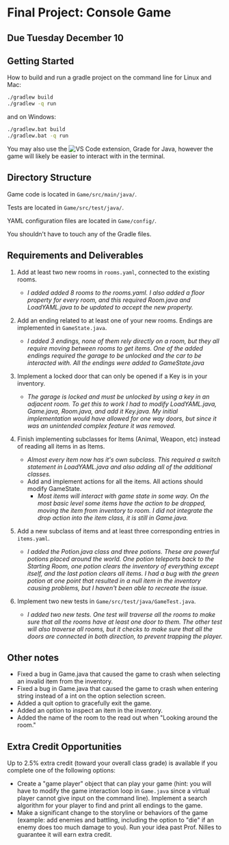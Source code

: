 # Final Project: Console Game

## Due Tuesday December 10

## Getting Started

How to build and run a gradle project on the command line for Linux and Mac:

```sh
./gradlew build
./gradlew -q run
```

and on Windows:

```sh
./gradlew.bat build
./gradlew.bat -q run
```

You may also use the
![VS Code extension, Grade for
Java](https://marketplace.visualstudio.com/items?itemName=vscjava.vscode-gradle),
however the game will likely be easier to interact with in the terminal.

## Directory Structure

Game code is located in `Game/src/main/java/`.

Tests are located in `Game/src/test/java/`.

YAML configuration files are located in `Game/config/`.

You shouldn't have to touch any of the Gradle files.

## Requirements and Deliverables

1. Add at least two new rooms in `rooms.yaml`, connected to the existing rooms.
   * <em>I added added 8 rooms to the rooms.yaml. I also added a floor property for every room, and this required Room.java and LoadYAML.java to be updated to accept the new property.</em>

2. Add an ending related to at least one of your new rooms. Endings are
implemented in `GameState.java`.
   * <em>I added 3 endings, none of them rely directly on a room, but they all require moving between rooms to get items. One of the added endings required the garage to be unlocked and the car to be interacted with. All the endings were added to GameState.java</em>

3. Implement a locked door that can only be opened if a Key is in your inventory.
   * <em>The garage is locked and must be unlocked by using a key in an adjacent room. To get this to work I had to modify LoadYAML.java, Game.java, Room.java, and add it Key.java. My initial implementation would have allowed for one way doors, but since it was an unintended complex feature it was removed.</em>

4. Finish implementing subclasses for Items (Animal, Weapon, etc) instead of reading all
items in as Items.
   * <em>Almost every item now has it's own subclass. This required a switch statement in LoadYAML.java and also adding all of the additional classes.</em>

   - Add and implement actions for all the items. All actions should modify GameState.
      * <em>Most items will interact with game state in some way. On the most basic level some items have the action to be dropped, moving the item from inventory to room. I did not integrate the drop action into the item class, it is still in Game.java.</em>

5. Add a new subclass of items and at least three corresponding entries in `items.yaml`.
   * <em>I added the Potion.java class and three potions. These are powerful potions placed around the world. One potion teleports back to the Starting Room, one potion clears the inventory of everything except itself, and the last potion clears all items. I had a bug with the green potion at one point that resulted in a null item in the inventory causing problems, but I haven't been able to recreate the issue.</em>

6. Implement two new tests in `Game/src/test/java/GameTest.java`.
   * <em>I added two new tests. One test will traverse all the rooms to make sure that all the rooms have at least one door to them. The other test will also traverse all rooms, but it checks to make sure that all the doors are connected in both direction, to prevent trapping the player.</em>

## Other notes

- Fixed a bug in Game.java that caused the game to crash when selecting an invalid item from the inventory.
- Fixed a bug in Game.java that caused the game to crash when entering string instead of a int on the option selection screen.
- Added a quit option to gracefully exit the game.
- Added an option to inspect an item in the inventory.
- Added the name of the room to the read out when "Looking around the room."

## Extra Credit Opportunities

Up to 2.5% extra credit (toward your overall class grade) is available if you complete one of the following options:

- Create a "game player" object that can play your game (hint: you will have to
modify the game interaction loop in `Game.java` since a virtual player cannot
give input on the command line). Implement a search algorithm for your player to
find and print all endings to the game.
- Make a significant change to the storyline or behaviors of the game (example:
add enemies and battling, including the option to "die" if an enemy does too
much damage to you). Run your idea past Prof. Nilles to guarantee it will earn
extra credit.
